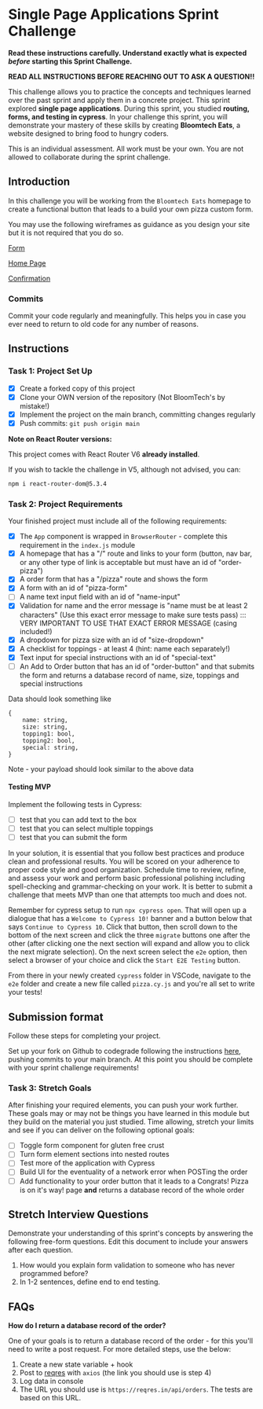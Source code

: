 # Single Page Applications Sprint Challenge

**Read these instructions carefully. Understand exactly what is expected _before_ starting this Sprint Challenge.**

**READ ALL INSTRUCTIONS BEFORE REACHING OUT TO ASK A QUESTION!!**

This challenge allows you to practice the concepts and techniques learned over the past sprint and apply them in a concrete project. This sprint explored **single page applications**. During this sprint, you studied **routing, forms, and testing in cypress**. In your challenge this sprint, you will demonstrate your mastery of these skills by creating **Bloomtech Eats**, a website designed to bring food to hungry coders.

This is an individual assessment. All work must be your own. You are not allowed to collaborate during the sprint challenge.

## Introduction

In this challenge you will be working from the `Bloomtech Eats` homepage to create a functional button that leads to a build your own pizza custom form.

You may use the following wireframes as guidance as you design your site but it is not required that you do so.

[Form](https://github.com/bloominstituteoftechnology/web-sprint-challenge-single-page-applications/blob/main/Assets/Form.png)

[Home Page](https://github.com/bloominstituteoftechnology/web-sprint-challenge-single-page-applications/blob/main/Assets/Homepage.png)

[Confirmation](https://github.com/bloominstituteoftechnology/web-sprint-challenge-single-page-applications/blob/main/Assets/Confirmation.png)

### Commits

Commit your code regularly and meaningfully. This helps you in case you ever need to return to old code for any number of reasons.

## Instructions

### Task 1: Project Set Up

- [x] Create a forked copy of this project
- [x] Clone your OWN version of the repository (Not BloomTech's by mistake!)
- [x] Implement the project on the main branch, committing changes regularly
- [x] Push commits: `git push origin main`

**Note on React Router versions:**

This project comes with React Router V6 **already installed**.

If you wish to tackle the challenge in V5, although not advised, you can:

```bash
npm i react-router-dom@5.3.4
```

### Task 2: Project Requirements

Your finished project must include all of the following requirements:

- [x] The `App` component is wrapped in `BrowserRouter` - complete this requirement in the `index.js` module
- [x] A homepage that has a "/" route and links to your form (button, nav bar, or any other type of link is acceptable but must have an id of "order-pizza")
- [x] A order form that has a "/pizza" route and shows the form
- [x] A form with an id of "pizza-form"
- [ ] A name text input field with an id of "name-input"
- [x] Validation for name and the error message is "name must be at least 2 characters" (Use this exact error message to make sure tests pass) ::: VERY IMPORTANT TO USE THAT EXACT ERROR MESSAGE (casing included!)
- [x] A dropdown for pizza size with an id of "size-dropdown"
- [x] A checklist for toppings - at least 4 (hint: name each separately!)
- [x] Text input for special instructions with an id of "special-text"
- [ ] An Add to Order button that has an id of "order-button" and that submits the form and returns a database record of name, size, toppings and special instructions

Data should look something like
```
{
    name: string,
    size: string,
    topping1: bool,
    topping2: bool,
    special: string,
}
```
Note - your payload should look similar to the above data

#### Testing MVP

Implement the following tests in Cypress:

- [ ] test that you can add text to the box
- [ ] test that you can select multiple toppings
- [ ] test that you can submit the form

In your solution, it is essential that you follow best practices and produce clean and professional results. You will be scored on your adherence to proper code style and good organization. Schedule time to review, refine, and assess your work and perform basic professional polishing including spell-checking and grammar-checking on your work. It is better to submit a challenge that meets MVP than one that attempts too much and does not.

Remember for cypress setup to run `npx cypress open`. That will open up a dialogue that has a `Welcome to Cypress 10!` banner and a button below that says `Continue to Cypress 10`. Click that button, then scroll down to the bottom of the next screen and click the three `migrate` buttons one after the other (after clicking one the next section will expand and allow you to click the next migrate selection). On the next screen select the `e2e` option, then select a browser of your choice and click the `Start E2E Testing` button.

From there in your newly created `cypress` folder in VSCode, navigate to the `e2e` folder and create a new file called `pizza.cy.js` and you're all set to write your tests!

## Submission format

Follow these steps for completing your project.

Set up your fork on Github to codegrade following the instructions [here](https://bloomtech-1.wistia.com/medias/mpf3xru99v), pushing commits to your main branch. At this point you should be complete with your sprint challenge requirements!

### Task 3: Stretch Goals

After finishing your required elements, you can push your work further. These goals may or may not be things you have learned in this module but they build on the material you just studied. Time allowing, stretch your limits and see if you can deliver on the following optional goals:

- [ ] Toggle form component for gluten free crust
- [ ] Turn form element sections into nested routes
- [ ] Test more of the application with Cypress
- [ ] Build UI for the eventuality of a network error when POSTing the order
- [ ] Add functionality to your order button that it leads to a Congrats! Pizza is on it's way! page **and** returns a database record of the whole order

## Stretch Interview Questions

Demonstrate your understanding of this sprint's concepts by answering the following free-form questions. Edit this document to include your answers after each question.

1. How would you explain form validation to someone who has never programmed before?
1. In 1-2 sentences, define end to end testing.

## FAQs

**How do I return a database record of the order?**

One of your goals is to return a database record of the order - for this you'll need to write a post request. For more detailed steps, use the below:

1. Create a new state variable + hook
2. Post to [reqres](https://reqres.in/) with `axios` (the link you should use is step 4)
3. Log data in console
4. The URL you should use is `https://reqres.in/api/orders`. The tests are based on this URL.
